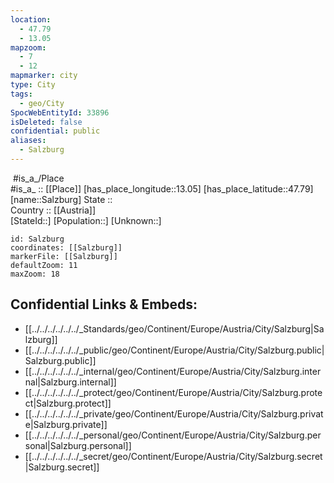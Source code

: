 ```yaml
---
location:
  - 47.79
  - 13.05
mapzoom:
  - 7
  - 12
mapmarker: city
type: City
tags:
  - geo/City
SpocWebEntityId: 33896
isDeleted: false
confidential: public
aliases:
  - Salzburg
---
```

﻿
﻿#is_a_/Place  
#is_a_ :: [[Place]] 
[has_place_longitude::13.05] 
[has_place_latitude::47.79] 
[name::Salzburg] 
State ::  
Country :: [[Austria]]  
[StateId::] 
[Population::] 
[Unknown::] 


```leaflet
id: Salzburg
coordinates: [[Salzburg]] 
markerFile: [[Salzburg]] 
defaultZoom: 11 
maxZoom: 18
```


## Confidential Links & Embeds: 
- [[../../../../../../_Standards/geo/Continent/Europe/Austria/City/Salzburg|Salzburg]] 
- [[../../../../../../_public/geo/Continent/Europe/Austria/City/Salzburg.public|Salzburg.public]] 
- [[../../../../../../_internal/geo/Continent/Europe/Austria/City/Salzburg.internal|Salzburg.internal]] 
- [[../../../../../../_protect/geo/Continent/Europe/Austria/City/Salzburg.protect|Salzburg.protect]] 
- [[../../../../../../_private/geo/Continent/Europe/Austria/City/Salzburg.private|Salzburg.private]] 
- [[../../../../../../_personal/geo/Continent/Europe/Austria/City/Salzburg.personal|Salzburg.personal]] 
- [[../../../../../../_secret/geo/Continent/Europe/Austria/City/Salzburg.secret|Salzburg.secret]] 
